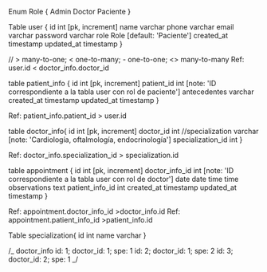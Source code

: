 Enum Role {
Admin
Doctor
Paciente
}

Table user {
id int [pk, increment]
name varchar
phone varchar
email varchar
password varchar
role Role [default: 'Paciente']
created_at timestamp
updated_at timestamp
}

// > many-to-one; < one-to-many; - one-to-one; <> many-to-many
Ref: user.id < doctor_info.doctor_id

table patient_info {
id int [pk, increment]
patient_id int [note: 'ID correspondiente a la tabla user con rol de paciente']
antecedentes varchar
created_at timestamp
updated_at timestamp
}

Ref: patient_info.patient_id > user.id

table doctor_info{
id int [pk, increment]
doctor_id int
//specialization varchar [note: 'Cardiología, oftalmología, endocrinología']
specialization_id int
}

Ref: doctor_info.specialization_id > specialization.id

table appointment {
id int [pk, increment]
doctor_info_id int [note: 'ID correspondiente a la tabla user con rol de doctor']
date date
time time
observations text
patient_info_id int
created_at timestamp
updated_at timestamp
}

Ref: appointment.doctor_info_id >doctor_info.id
Ref: appointment.patient_info_id >patient_info.id

Table specialization{
id int
name varchar
}

/_
doctor_info
id: 1; doctor_id: 1; spe: 1
id: 2; doctor_id: 1; spe: 2
id: 3; doctor_id: 2; spe: 1
_/
